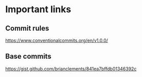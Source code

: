# Important links

## Commit rules
https://www.conventionalcommits.org/en/v1.0.0/

## Base commits
https://gist.github.com/brianclements/841ea7bffdb01346392c